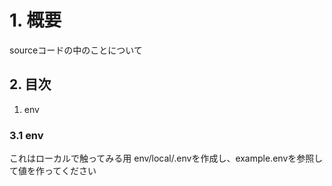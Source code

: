 # 1. 概要

sourceコードの中のことについて

## 2. 目次
1. env

### 3.1 env

これはローカルで触ってみる用
env/local/.envを作成し、example.envを参照して値を作ってください

